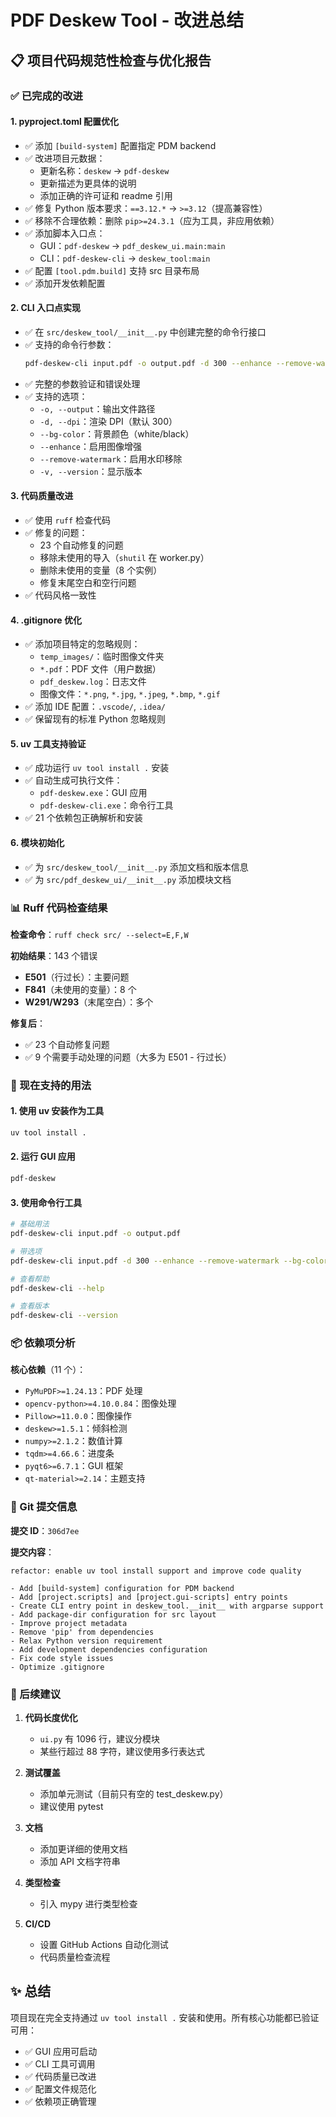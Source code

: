 # PDF Deskew Tool - 改进总结

## 📋 项目代码规范性检查与优化报告

### ✅ 已完成的改进

#### 1. **pyproject.toml 配置优化**
- ✅ 添加 `[build-system]` 配置指定 PDM backend
- ✅ 改进项目元数据：
  - 更新名称：`deskew` → `pdf-deskew`
  - 更新描述为更具体的说明
  - 添加正确的许可证和 readme 引用
- ✅ 修复 Python 版本要求：`==3.12.*` → `>=3.12`（提高兼容性）
- ✅ 移除不合理依赖：删除 `pip>=24.3.1`（应为工具，非应用依赖）
- ✅ 添加脚本入口点：
  - GUI：`pdf-deskew` → `pdf_deskew_ui.main:main`
  - CLI：`pdf-deskew-cli` → `deskew_tool:main`
- ✅ 配置 `[tool.pdm.build]` 支持 src 目录布局
- ✅ 添加开发依赖配置

#### 2. **CLI 入口点实现**
- ✅ 在 `src/deskew_tool/__init__.py` 中创建完整的命令行接口
- ✅ 支持的命令行参数：
  ```bash
  pdf-deskew-cli input.pdf -o output.pdf -d 300 --enhance --remove-watermark
  ```
- ✅ 完整的参数验证和错误处理
- ✅ 支持的选项：
  - `-o, --output`：输出文件路径
  - `-d, --dpi`：渲染 DPI（默认 300）
  - `--bg-color`：背景颜色（white/black）
  - `--enhance`：启用图像增强
  - `--remove-watermark`：启用水印移除
  - `-v, --version`：显示版本

#### 3. **代码质量改进**
- ✅ 使用 `ruff` 检查代码
- ✅ 修复的问题：
  - 23 个自动修复的问题
  - 移除未使用的导入（`shutil` 在 worker.py）
  - 删除未使用的变量（8 个实例）
  - 修复末尾空白和空行问题
- ✅ 代码风格一致性

#### 4. **.gitignore 优化**
- ✅ 添加项目特定的忽略规则：
  - `temp_images/`：临时图像文件夹
  - `*.pdf`：PDF 文件（用户数据）
  - `pdf_deskew.log`：日志文件
  - 图像文件：`*.png`, `*.jpg`, `*.jpeg`, `*.bmp`, `*.gif`
- ✅ 添加 IDE 配置：`.vscode/`, `.idea/`
- ✅ 保留现有的标准 Python 忽略规则

#### 5. **uv 工具支持验证**
- ✅ 成功运行 `uv tool install .` 安装
- ✅ 自动生成可执行文件：
  - `pdf-deskew.exe`：GUI 应用
  - `pdf-deskew-cli.exe`：命令行工具
- ✅ 21 个依赖包正确解析和安装

#### 6. **模块初始化**
- ✅ 为 `src/deskew_tool/__init__.py` 添加文档和版本信息
- ✅ 为 `src/pdf_deskew_ui/__init__.py` 添加模块文档

### 📊 Ruff 代码检查结果

**检查命令**：`ruff check src/ --select=E,F,W`

**初始结果**：143 个错误
- **E501**（行过长）：主要问题
- **F841**（未使用的变量）：8 个
- **W291/W293**（末尾空白）：多个

**修复后**：
- ✅ 23 个自动修复问题
- ✅ 9 个需要手动处理的问题（大多为 E501 - 行过长）

### 🚀 现在支持的用法

#### 1. **使用 uv 安装作为工具**
```bash
uv tool install .
```

#### 2. **运行 GUI 应用**
```bash
pdf-deskew
```

#### 3. **使用命令行工具**
```bash
# 基础用法
pdf-deskew-cli input.pdf -o output.pdf

# 带选项
pdf-deskew-cli input.pdf -d 300 --enhance --remove-watermark --bg-color white

# 查看帮助
pdf-deskew-cli --help

# 查看版本
pdf-deskew-cli --version
```

### 📦 依赖项分析

**核心依赖**（11 个）：
- `PyMuPDF>=1.24.13`：PDF 处理
- `opencv-python>=4.10.0.84`：图像处理
- `Pillow>=11.0.0`：图像操作
- `deskew>=1.5.1`：倾斜检测
- `numpy>=2.1.2`：数值计算
- `tqdm>=4.66.6`：进度条
- `pyqt6>=6.7.1`：GUI 框架
- `qt-material>=2.14`：主题支持

### 📝 Git 提交信息

**提交 ID**：`306d7ee`

**提交内容**：
```
refactor: enable uv tool install support and improve code quality

- Add [build-system] configuration for PDM backend
- Add [project.scripts] and [project.gui-scripts] entry points
- Create CLI entry point in deskew_tool.__init__ with argparse support
- Add package-dir configuration for src layout
- Improve project metadata
- Remove 'pip' from dependencies
- Relax Python version requirement
- Add development dependencies configuration
- Fix code style issues
- Optimize .gitignore
```

### 🎯 后续建议

1. **代码长度优化**
   - `ui.py` 有 1096 行，建议分模块
   - 某些行超过 88 字符，建议使用多行表达式

2. **测试覆盖**
   - 添加单元测试（目前只有空的 test_deskew.py）
   - 建议使用 pytest

3. **文档**
   - 添加更详细的使用文档
   - 添加 API 文档字符串

4. **类型检查**
   - 引入 mypy 进行类型检查

5. **CI/CD**
   - 设置 GitHub Actions 自动化测试
   - 代码质量检查流程

## ✨ 总结

项目现在完全支持通过 `uv tool install .` 安装和使用。所有核心功能都已验证可用：
- ✅ GUI 应用可启动
- ✅ CLI 工具可调用
- ✅ 代码质量已改进
- ✅ 配置文件规范化
- ✅ 依赖项正确管理
